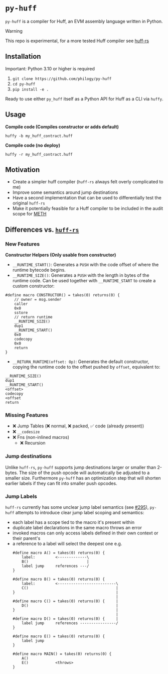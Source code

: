 # `py-huff`

`py-huff` is a compiler for Huff, an EVM assembly language written in Python.

> [!WARNING]
> This repo is experimental, for a more tested Huff compiler see [huff-rs](https://github.com/huff-language/huff-rs)

## Installation

Important: Python 3.10 or higher is required

1. `git clone https://github.com/philogy/py-huff`
2. `cd py-huff`
3. `pip install -e .`

Ready to use either `py_huff` itself as a Python API for Huff as a CLI via `huffy`.

## Usage

**Compile code (Compiles constructor or adds default)**
```
huffy -b my_huff_contract.huff
```

**Compile code (no deploy)**
```
huffy -r my_huff_contract.huff
```

## Motivation

- Create a simpler huff compiler (`huff-rs` always felt overly complicated to me)
- Improve some semantics around jump destinations
- Have a second implementation that can be used to differentially test the original `huff-rs`
- Make it potentially feasible for a Huff compiler to be included in the audit scope for
  [METH](https://github.com/philogy/meth-weth)

## Differences vs. [`huff-rs`](https://github.com/huff-language/huff-rs/)

### New Features
**Constructor Helpers (Only usable from constructor)**
- `__RUNTIME_START()`: Generates a `PUSH` with the code offset of where the runtime bytecode begins.
- `__RUNTIME_SIZE()`: Generates a `PUSH` with the length in bytes of the runtime code. Can be used
  together with `__RUNTIME_START` to create a custom constructor:

```
#define macro CONSTRUCTOR() = takes(0) returns(0) {
    // owner = msg.sender
    caller
    0x0
    sstore
    // return runtime
    __RUNTIME_SIZE()
    dup1
    __RUNTIME_START()
    0x0
    codecopy
    0x0
    return
}
```
- `__RETURN_RUNTIME(offset: Op)`: Generates the default constructor, copying the runtime code to the
  offset pushed by `offset`, equivalent to:
```
__RUNTIME_SIZE()
dup1
__RUNTIME_START()
<offset>
codecopy
<offset
return
```

### Missing Features
- ❌ Jump Tables (❌ normal, ❌ packed, ✅ code (already present))
- ❌ `__codesize`
- ❌ Fns (non-inlined macros)
    - ❌ Recursion


### Jump destinations
Unlike `huff-rs`, `py-huff` supports jump destinations larger or smaller than 2-bytes. The size of
the push opcode will automatically be adjusted to a smaller size. Furthermore `py-huff` has an
optimization step that will shorten earlier labels if they can fit into smaller push opcodes.

### Jump Labels
`huff-rs` currently has some unclear jump label semantics (see [#295](https://github.com/huff-language/huff-rs/issues/295)), `py-huff` attempts to introduce clear jump label scoping and semantics:

- each label has a scope tied to the macro it's present within
- duplicate label declarations in the same macro throws an error
- invoked macros can only access labels defined in their own context or their parent's
- a reference to a label will select the deepest one e.g.
    ```
    #define macro A() = takes(0) returns(0) {
        label:         <-------------\
        B()                          |
        label jump     references ---/
    }

    #define macro B() = takes(0) returns(0) {
        label:         <--------------------------\
        C()                                       |
    }                                             |
                                                  |
    #define macro C() = takes(0) returns(0) {     |
        D()                                       |
    }                                             |
                                                  |
    #define macro D() = takes(0) returns(0) {     |
        label jump     references ----------------/
    }

    #define macro E() = takes(0) returns(0) {
        label jump
    }

    #define macro MAIN() = takes(0) returns(0) {
        A()
        E()            <throws>
    }
    ```
